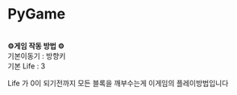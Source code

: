 # PyGame

</br>
<b> ⚙️게임 작동 방법 ⚙️ </b></h3>
</br>
기본이동기 : 방향키 
</br>
기본 Life : 3

Life 가 0이 되기전까지 모든 블록을 깨부수는게 이게임의 플레이방법입니다


